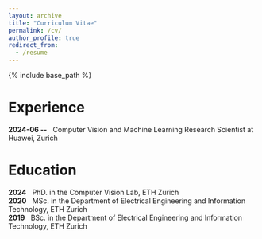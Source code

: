 ```yaml
---
layout: archive
title: "Curriculum Vitae"
permalink: /cv/
author_profile: true
redirect_from:
  - /resume
---
```


{% include base_path %}

Experience
======
<b>2024-06 --</b> &nbsp; Computer Vision and Machine Learning Research Scientist at Huawei, Zurich

Education
======
<b>2024</b> &nbsp; PhD. in the Computer Vision Lab, ETH Zurich <br/>
<b>2020</b> &nbsp; MSc. in the Department of Electrical Engineering and Information Technology, ETH Zurich <br/>
<b>2019</b> &nbsp; BSc. in the Department of Electrical Engineering and Information Technology, ETH Zurich 
